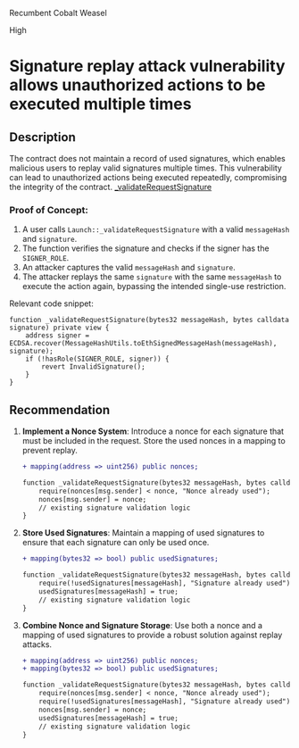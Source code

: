 Recumbent Cobalt Weasel

High

# Signature replay attack vulnerability allows unauthorized actions to be executed multiple times

## Description

The contract does not maintain a record of used signatures, which enables malicious users to replay valid signatures multiple times. This vulnerability can lead to unauthorized actions being executed repeatedly, compromising the integrity of the contract.
[_validateRequestSignature](https://github.com/sherlock-audit/2025-02-rova/blob/main/rova-contracts/src/Launch.sol#L601)

### Proof of Concept:

1. A user calls `Launch::_validateRequestSignature` with a valid `messageHash` and `signature`.
2. The function verifies the signature and checks if the signer has the `SIGNER_ROLE`.
3. An attacker captures the valid `messageHash` and `signature`.
4. The attacker replays the same `signature` with the same `messageHash` to execute the action again, bypassing the intended single-use restriction.

Relevant code snippet:

```solidity
function _validateRequestSignature(bytes32 messageHash, bytes calldata signature) private view {
    address signer = ECDSA.recover(MessageHashUtils.toEthSignedMessageHash(messageHash), signature);
    if (!hasRole(SIGNER_ROLE, signer)) {
        revert InvalidSignature();
    }
}
```

## Recommendation

1. **Implement a Nonce System**: Introduce a nonce for each signature that must be included in the request. Store the used nonces in a mapping to prevent replay.

   ```diff
   + mapping(address => uint256) public nonces;

   function _validateRequestSignature(bytes32 messageHash, bytes calldata signature, uint256 nonce) private {
       require(nonces[msg.sender] < nonce, "Nonce already used");
       nonces[msg.sender] = nonce;
       // existing signature validation logic
   }
   ```

2. **Store Used Signatures**: Maintain a mapping of used signatures to ensure that each signature can only be used once.

   ```diff
   + mapping(bytes32 => bool) public usedSignatures;

   function _validateRequestSignature(bytes32 messageHash, bytes calldata signature) private {
       require(!usedSignatures[messageHash], "Signature already used");
       usedSignatures[messageHash] = true;
       // existing signature validation logic
   }
   ```

3. **Combine Nonce and Signature Storage**: Use both a nonce and a mapping of used signatures to provide a robust solution against replay attacks.

   ```diff
   + mapping(address => uint256) public nonces;
   + mapping(bytes32 => bool) public usedSignatures;

   function _validateRequestSignature(bytes32 messageHash, bytes calldata signature, uint256 nonce) private {
       require(nonces[msg.sender] < nonce, "Nonce already used");
       require(!usedSignatures[messageHash], "Signature already used");
       nonces[msg.sender] = nonce;
       usedSignatures[messageHash] = true;
       // existing signature validation logic
   }
   ```